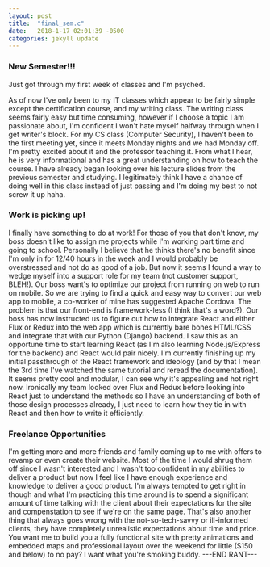 ```yaml
---
layout: post
title:  "final_sem.c"
date:   2018-1-17 02:01:39 -0500
categories: jekyll update
---
```



### New Semester!!!

Just got through my first week of classes and I'm psyched.

As of now I've only been to my IT classes which appear to be fairly simple except the certification course, and my writing class. The writing class seems fairly easy but time consuming, however if I choose a topic I am passionate about, I'm confident I won't hate myself halfway through when I get writer's block.
For my CS class (Computer Security), I haven't been to the first meeting yet, since it meets Monday nights and we had Monday off. I'm pretty excited about it and the professor teaching it. From what I hear, he is very informational and has a great understanding on how to teach the course. I have already began looking over his lecture slides from the previous semester and studying. I legitimately think I have a chance of doing well in this class instead of just passing and I'm doing my best to not screw it up haha.

### Work is picking up!

I finally have something to do at work! For those of you that don't know, my boss doesn't like to assign me projects while I'm working part time and going to school. Personally I believe that he thinks there's no benefit since I'm only in for 12/40 hours in the week and I would probably be overstressed and not do as good of a job. 
But now it seems I found a way to wedge myself into a support role for my team (not customer support, BLEH!). Our boss want's to optimize our project from running on web to run on mobile. So we are trying to find a quick and easy way to convert our web app to mobile, a co-worker of mine has suggested Apache Cordova. The problem is that our front-end is framework-less (I think that's a word?). Our boss has now instructed us to figure out how to integrate React and either Flux or Redux into the web app which is currently bare bones HTML/CSS and integrate that with our Python (Django) backend.
I saw this as an opportune time to start learning React (as I'm also learning Node.js/Express for the backend) and React would pair nicely. I'm currently finishing up my initial passthrough of the React framework and ideology (and by that I mean the 3rd time I've watched the same tutorial and reread the documentation). It seems pretty cool and modular, I can see why it's appealing and hot right now. Ironically my team looked over Flux and Redux before looking into React just to understand the methods so I have an understanding of both of those design processes already, I just need to learn how they tie in with React and then how to write it efficiently.

### Freelance Opportunities

I'm getting more and more friends and family coming up to me with offers to revamp or even create their website. Most of the time I would shrug them off since I wasn't interested and I wasn't too confident in my abilities to deliver a product but now I feel like I have enough experience and knowledge to deliver a good product. I'm always tempted to get right in though and what I'm practicing this time around is to spend a significant amount of time talking with the client about their expectations for the site and compenstation to see if we're on the same page. That's also another thing that always goes wrong with the not-so-tech-savvy or ill-informed clients, they have completely unrealistic expectations about time and price. You want me to build you a fully functional site with pretty animations and embedded maps and professional layout over the weekend for little ($150 and below) to no pay? I want what you're smoking buddy. ---END RANT---

